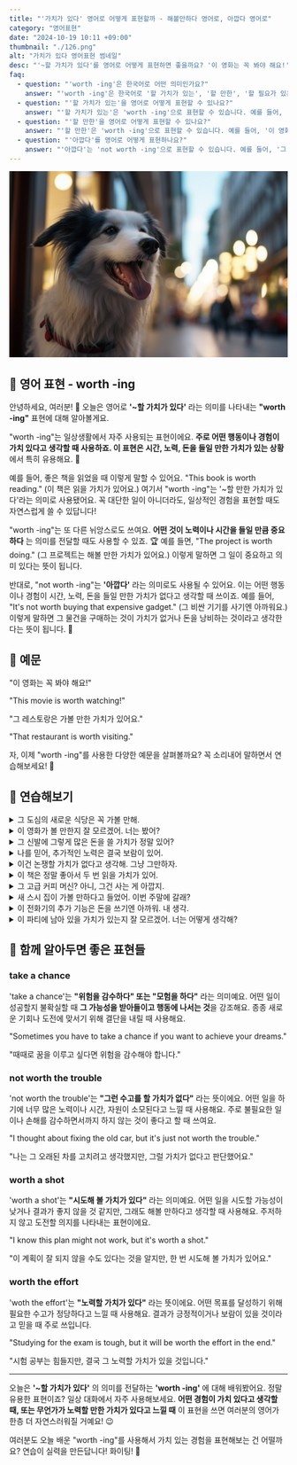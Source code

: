 ```yaml
---
title: "'가치가 있다' 영어로 어떻게 표현할까 - 해볼만하다 영어로, 아깝다 영어로"
category: "영어표현"
date: "2024-10-19 10:11 +09:00"
thumbnail: "./126.png"
alt: "가치가 있다 영어표현 썸네일"
desc: "'~할 가치가 있다'를 영어로 어떻게 표현하면 좋을까요? '이 영화는 꼭 봐야 해요!', '그 레스토랑은 가볼 만한 가치가 있어요.' 등을 영어로 표현하는 법을 배워봅시다. 다양한 예문을 통해서 연습하고 본인의 표현으로 만들어 보세요."
faq:
  - question: "'worth -ing'은 한국어로 어떤 의미인가요?"
    answer: "'worth -ing'은 한국어로 '할 가치가 있는', '할 만한', '할 필요가 있는' 등으로 번역될 수 있습니다. 어떤 행동이나 경험이 그만한 가치가 있음을 나타낼 때 사용합니다."
  - question: "'할 가치가 있는'을 영어로 어떻게 표현할 수 있나요?"
    answer: "'할 가치가 있는'은 'worth -ing'으로 표현할 수 있습니다. 예를 들어, '이 책은 읽을 가치가 있어'는 'This book is worth reading'으로 말할 수 있습니다."
  - question: "'할 만한'을 영어로 어떻게 표현할 수 있나요?"
    answer: "'할 만한'은 'worth -ing'으로 표현할 수 있습니다. 예를 들어, '이 영화는 볼 만해'는 'This movie is worth watching'으로 말할 수 있습니다."
  - question: "'아깝다'를 영어로 어떻게 표현하나요?"
    answer: "'아깝다'는 'not worth -ing'으로 표현할 수 있습니다. 예를 들어, '그 돈을 쓰기엔 아깝다'는 'It's not worth spending that money'로 표현할 수 있습니다."
---
```


![도심속의 보더콜리](./126-1.jpeg)

## 🌟 영어 표현 - worth -ing

안녕하세요, 여러분! 👋 오늘은 영어로 **'~할 가치가 있다'** 라는 의미를 나타내는 **"worth -ing"** 표현에 대해 알아볼게요.

"worth -ing"는 일상생활에서 자주 사용되는 표현이에요. **주로 어떤 행동이나 경험이 가치 있다고 생각할 때 사용하죠. 이 표현은 시간, 노력, 돈을 들일 만한 가치가 있는 상황** 에서 특히 유용해요. 💎

예를 들어, 좋은 책을 읽었을 때 이렇게 말할 수 있어요. "This book is worth reading." (이 책은 읽을 가치가 있어요.) 여기서 "worth -ing"는 '~할 만한 가치가 있다'라는 의미로 사용됐어요. 꼭 대단한 일이 아니더라도, 일상적인 경험을 표현할 때도 자연스럽게 쓸 수 있답니다!

"worth -ing"는 또 다른 뉘앙스로도 쓰여요. **어떤 것이 노력이나 시간을 들일 만큼 중요하다** 는 의미를 전달할 때도 사용할 수 있죠. 🏆 예를 들면, "The project is worth doing." (그 프로젝트는 해볼 만한 가치가 있어요.) 이렇게 말하면 그 일이 중요하고 의미 있다는 뜻이 됩니다.

<script async src="https://pagead2.googlesyndication.com/pagead/js/adsbygoogle.js?client=ca-pub-1465612013356152"
     crossorigin="anonymous"></script>
<!-- engple-horizontal-ad -->

<ins class="adsbygoogle"
     style="display:block"
     data-ad-client="ca-pub-1465612013356152"
     data-ad-slot="2106896038"
     data-ad-format="auto"
     data-full-width-responsive="true"></ins>

<script>
     (adsbygoogle = window.adsbygoogle || []).push({});
</script>

반대로, "not worth -ing"는 **'아깝다'** 라는 의미로도 사용될 수 있어요. 이는 어떤 행동이나 경험이 시간, 노력, 돈을 들일 만한 가치가 없다고 생각할 때 쓰이죠. 예를 들어, "It's not worth buying that expensive gadget." (그 비싼 기기를 사기엔 아까워요.) 이렇게 말하면 그 물건을 구매하는 것이 가치가 없거나 돈을 낭비하는 것이라고 생각한다는 뜻이 됩니다. 💸

## 📖 예문

"이 영화는 꼭 봐야 해요!"

"This movie is worth watching!"

"그 레스토랑은 가볼 만한 가치가 있어요."

"That restaurant is worth visiting."

자, 이제 "worth -ing"를 사용한 다양한 예문을 살펴볼까요? 꼭 소리내어 말하면서 연습해보세요! 🚀

## 💬 연습해보기

<details>
<summary>그 도심의 새로운 식당은 꼭 가볼 만해.</summary>
<span>That new restaurant downtown is definitely worth <a href="/blog/in-english/104check-out/">checking out</a>.</span>
</details>

<details>
<summary>이 영화가 볼 만한지 잘 모르겠어. 너는 봤어?</summary>
<span>I'm not sure if this movie is worth watching. Have you seen it?</span>
</details>

<details>
<summary>그 신발에 그렇게 많은 돈을 쓸 가치가 정말 있어?</summary>
<span>Is it really worth spending that much on a pair of shoes?</span>
</details>

<details>
<summary>나를 믿어, 추가적인 노력은 결국 보람이 있어.</summary>
<span>Trust me, the extra effort is worth it in the long run.</span>
</details>

<details>
<summary>이건 논쟁할 가치가 없다고 생각해. 그냥 그만하자.</summary>
<span>I don't think it's worth <a href="/blog/in-english/132.argue/">arguing</a> about. Let's just drop it.</span>
</details>

<details>
<summary>이 책은 정말 좋아서 두 번 읽을 가치가 있어.</summary>
<span>This book is so good, it's worth reading twice.</span>
</details>

<details>
<summary>그 고급 커피 머신? 아니, 그건 사는 게 아깝지.</summary>
<span>That fancy coffee maker? Nah, it's not worth buying.</span>
</details>

<details>
<summary>새 스시 집이 가볼 만하다고 들었어. 이번 주말에 갈래?</summary>
<span>I heard the new sushi place is worth trying. Wanna go this weekend?</span>
</details>

<details>
<summary>이 전화기의 추가 기능은 돈을 쓰기엔 아까워. 내 생각.</summary>
<span>The extra features on this phone aren't really worth paying for, in my opinion.</span>
</details>

<details>
<summary>이 파티에 남아 있을 가치가 있는지 잘 모르겠어. 너는 어떻게 생각해?</summary>
<span>I'm not sure if it's worth staying at this party. What do you think?</span>
</details>

## 🤝 함께 알아두면 좋은 표현들

### take a chance

'take a chance'는 **"위험을 감수하다" 또는 "모험을 하다"** 라는 의미예요. 어떤 일이 성공할지 불확실할 때 **그 가능성을 받아들이고 행동에 나서는 것**을 강조해요. 종종 새로운 기회나 도전에 맞서기 위해 결단을 내릴 때 사용해요.

"Sometimes you have to take a chance if you want to achieve your dreams."

"때때로 꿈을 이루고 싶다면 위험을 감수해야 합니다."

### not worth the trouble

'not worth the trouble'는 **"그런 수고를 할 가치가 없다"** 라는 뜻이에요. 어떤 일을 하기에 너무 많은 노력이나 시간, 자원이 소모된다고 느낄 때 사용해요. 주로 불필요한 일이나 손해를 감수하면서까지 하지 않는 것이 좋다고 할 때 쓰여요.

"I thought about fixing the old car, but it's just not worth the trouble."

"나는 그 오래된 차를 고치려고 생각했지만, 그럴 가치가 없다고 판단했어요."

### worth a shot

'worth a shot'는 **"시도해 볼 가치가 있다"** 라는 의미예요. 어떤 일을 시도할 가능성이 낮거나 결과가 좋지 않을 것 같지만, 그래도 해볼 만하다고 생각할 때 사용해요. 주저하지 않고 도전할 의지를 나타내는 표현이에요.

"I know this plan might not work, but it's worth a shot."

"이 계획이 잘 되지 않을 수도 있다는 것을 알지만, 한 번 시도해 볼 가치가 있어요."

### worth the effort

'woth the effort'는 **"노력할 가치가 있다"** 라는 뜻이에요. 어떤 목표를 달성하기 위해 필요한 수고가 정당하다고 느낄 때 사용해요. 결과가 긍정적이거나 보람이 있을 것이라고 믿을 때 주로 쓰입니다.

"Studying for the exam is tough, but it will be worth the effort in the end."

"시험 공부는 힘들지만, 결국 그 노력할 가치가 있을 것입니다."

---

오늘은 **'~할 가치가 있다'** 의 의미를 전달하는 **'worth -ing'** 에 대해 배워봤어요. 정말 유용한 표현이죠? 일상 대화에서 자주 사용해보세요. **어떤 경험이 가치 있다고 생각할 때, 또는 무언가가 노력할 만한 가치가 있다고 느낄 때** 이 표현을 쓰면 여러분의 영어가 한층 더 자연스러워질 거예요! 😉

여러분도 오늘 배운 "worth -ing"를 사용해서 가치 있는 경험을 표현해보는 건 어떨까요? 연습이 실력을 만든답니다! 화이팅! 💪
